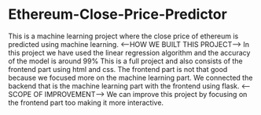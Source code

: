 # Ethereum-Close-Price-Predictor
This is a machine learning project where the close price of ethereum is predicted using machine learning.
<--HOW WE BUILT THIS PROJECT-->
In this project we have used the linear regression algorithm and the accuracy of the model is around 99%
This is a full project and also consists of the frontend part using html and css.
The frontend part is not that good because we focused more on the machine learning part.
We connected the backend that is the machine learning part with the frontend using flask.
<--SCOPE OF IMPROVEMENT-->
We can improve this project by focusing on the frontend part too making it more interactive.

